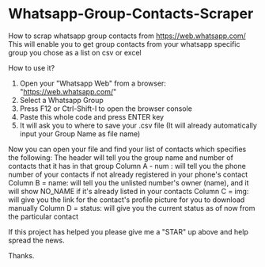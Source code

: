 # Whatsapp-Group-Contacts-Scraper
How to scrap whatsapp group contacts from https://web.whatsapp.com/
This will enable you to get group contacts from your whatsapp specific group you chose as a list on csv or excel

How to use it?
1. Open your "Whatsapp Web" from a browser: "https://web.whatsapp.com/"
2. Select a Whatsapp Group
3. Press F12 or Ctrl-Shift-I to open the browser console
4. Paste this whole code and press ENTER key
5. It will ask you to where to save your .csv file (It will already automatically input your Group Name as file name)

Now you can open your file and find your list of contacts which specifies the following:
The header will tell you the group name and number of contacts that it has in that group
Column A - num : will tell you the phone number of your contacts if not already registered in your phone's contact
Column B = name: will tell you the unlisted number's owner (name), and it will show NO_NAME if it's already listed in your contacts
Column C = img: will give you the link for the contact's profile picture for you to download manually
Column D = status: will give you the current status as of now from the particular contact

If this project has helped you please give me a "STAR" up above and help spread the news.

Thanks.
